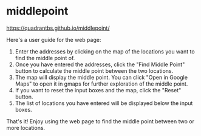 # middlepoint
https://quadrantbs.github.io/middlepoint/


Here's a user guide for the web page:

1. Enter the addresses by clicking on the map of the locations you want to find the middle point of.
2. Once you have entered the addresses, click the "Find Middle Point" button to calculate the middle point between the two locations.
3. The map will display the middle point. You can click "Open in Google Maps" to open it in gmaps for further exploration of the middle point.
5. If you want to reset the input boxes and the map, click the "Reset" button.
6. The list of locations you have entered will be displayed below the input boxes.

That's it! Enjoy using the web page to find the middle point between two or more locations.
